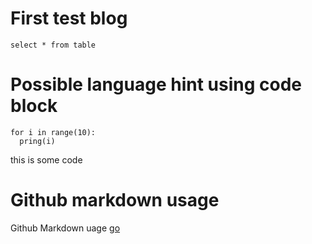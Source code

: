 
# First test blog

```tsql
select * from table
```



# Possible language hint using code block

```cpython
for i in range(10):
  pring(i)
 ```
 
 this is some code
 
 # Github markdown usage

Github Markdown uage [go](https://docs.github.com/en/get-started/writing-on-github/getting-started-with-writing-and-formatting-on-github/basic-writing-and-formatting-syntax)
